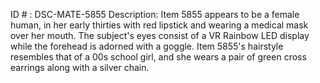 ID # : DSC-MATE-5855
Description: Item 5855 appears to be a female human, in her early thirties with red lipstick and wearing a medical mask over her mouth. The subject's eyes consist of a VR Rainbow LED display while the forehead is adorned with a goggle. Item 5855's hairstyle resembles that of a 00s school girl, and she wears a pair of green cross earrings along with a silver chain.